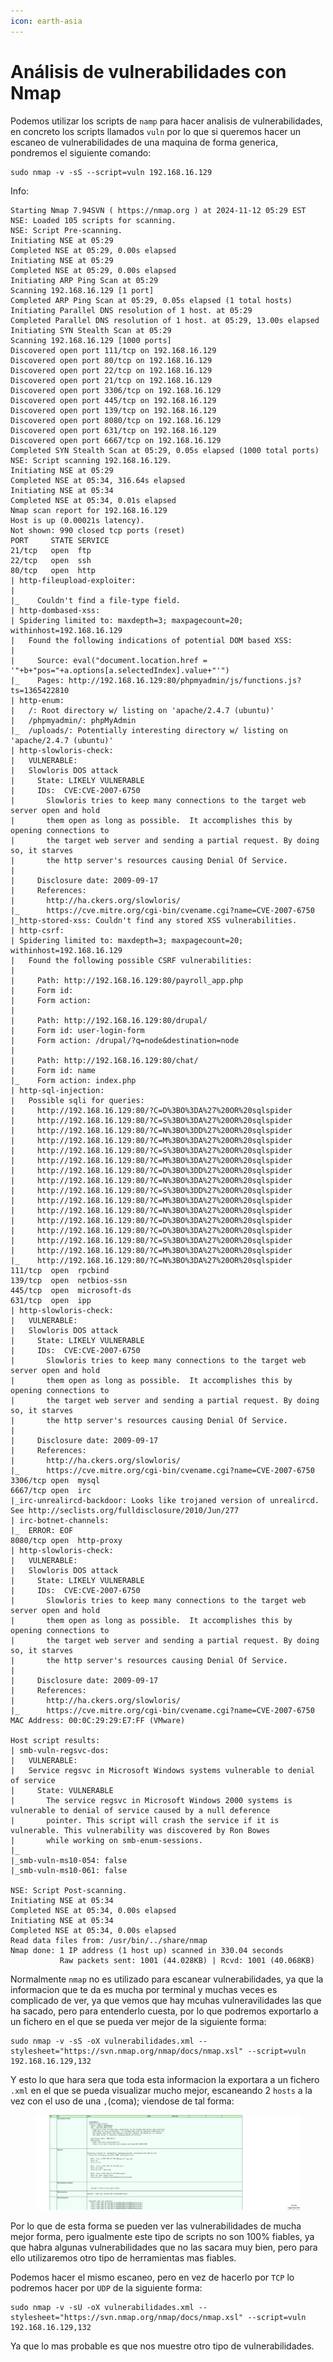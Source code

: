```yaml
---
icon: earth-asia
---
```


# Análisis de vulnerabilidades con Nmap

Podemos utilizar los scripts de `namp` para hacer analisis de vulnerabilidades, en concreto los scripts llamados `vuln` por lo que si queremos hacer un escaneo de vulnerabilidades de una maquina de forma generica, pondremos el siguiente comando:

```shell
sudo nmap -v -sS --script=vuln 192.168.16.129
```

Info:

```
Starting Nmap 7.94SVN ( https://nmap.org ) at 2024-11-12 05:29 EST
NSE: Loaded 105 scripts for scanning.
NSE: Script Pre-scanning.
Initiating NSE at 05:29
Completed NSE at 05:29, 0.00s elapsed
Initiating NSE at 05:29
Completed NSE at 05:29, 0.00s elapsed
Initiating ARP Ping Scan at 05:29
Scanning 192.168.16.129 [1 port]
Completed ARP Ping Scan at 05:29, 0.05s elapsed (1 total hosts)
Initiating Parallel DNS resolution of 1 host. at 05:29
Completed Parallel DNS resolution of 1 host. at 05:29, 13.00s elapsed
Initiating SYN Stealth Scan at 05:29
Scanning 192.168.16.129 [1000 ports]
Discovered open port 111/tcp on 192.168.16.129
Discovered open port 80/tcp on 192.168.16.129
Discovered open port 22/tcp on 192.168.16.129
Discovered open port 21/tcp on 192.168.16.129
Discovered open port 3306/tcp on 192.168.16.129
Discovered open port 445/tcp on 192.168.16.129
Discovered open port 139/tcp on 192.168.16.129
Discovered open port 8080/tcp on 192.168.16.129
Discovered open port 631/tcp on 192.168.16.129
Discovered open port 6667/tcp on 192.168.16.129
Completed SYN Stealth Scan at 05:29, 0.05s elapsed (1000 total ports)
NSE: Script scanning 192.168.16.129.
Initiating NSE at 05:29
Completed NSE at 05:34, 316.64s elapsed
Initiating NSE at 05:34
Completed NSE at 05:34, 0.01s elapsed
Nmap scan report for 192.168.16.129
Host is up (0.00021s latency).
Not shown: 990 closed tcp ports (reset)
PORT     STATE SERVICE
21/tcp   open  ftp
22/tcp   open  ssh
80/tcp   open  http
| http-fileupload-exploiter: 
|   
|_    Couldn't find a file-type field.
| http-dombased-xss: 
| Spidering limited to: maxdepth=3; maxpagecount=20; withinhost=192.168.16.129
|   Found the following indications of potential DOM based XSS: 
|     
|     Source: eval("document.location.href = '"+b+"pos="+a.options[a.selectedIndex].value+"'")
|_    Pages: http://192.168.16.129:80/phpmyadmin/js/functions.js?ts=1365422810
| http-enum: 
|   /: Root directory w/ listing on 'apache/2.4.7 (ubuntu)'
|   /phpmyadmin/: phpMyAdmin
|_  /uploads/: Potentially interesting directory w/ listing on 'apache/2.4.7 (ubuntu)'
| http-slowloris-check: 
|   VULNERABLE:
|   Slowloris DOS attack
|     State: LIKELY VULNERABLE
|     IDs:  CVE:CVE-2007-6750
|       Slowloris tries to keep many connections to the target web server open and hold
|       them open as long as possible.  It accomplishes this by opening connections to
|       the target web server and sending a partial request. By doing so, it starves
|       the http server's resources causing Denial Of Service.
|       
|     Disclosure date: 2009-09-17
|     References:
|       http://ha.ckers.org/slowloris/
|_      https://cve.mitre.org/cgi-bin/cvename.cgi?name=CVE-2007-6750
|_http-stored-xss: Couldn't find any stored XSS vulnerabilities.
| http-csrf: 
| Spidering limited to: maxdepth=3; maxpagecount=20; withinhost=192.168.16.129
|   Found the following possible CSRF vulnerabilities: 
|     
|     Path: http://192.168.16.129:80/payroll_app.php
|     Form id: 
|     Form action: 
|     
|     Path: http://192.168.16.129:80/drupal/
|     Form id: user-login-form
|     Form action: /drupal/?q=node&destination=node
|     
|     Path: http://192.168.16.129:80/chat/
|     Form id: name
|_    Form action: index.php
| http-sql-injection: 
|   Possible sqli for queries:
|     http://192.168.16.129:80/?C=D%3BO%3DA%27%20OR%20sqlspider
|     http://192.168.16.129:80/?C=S%3BO%3DA%27%20OR%20sqlspider
|     http://192.168.16.129:80/?C=N%3BO%3DD%27%20OR%20sqlspider
|     http://192.168.16.129:80/?C=M%3BO%3DA%27%20OR%20sqlspider
|     http://192.168.16.129:80/?C=S%3BO%3DA%27%20OR%20sqlspider
|     http://192.168.16.129:80/?C=M%3BO%3DA%27%20OR%20sqlspider
|     http://192.168.16.129:80/?C=D%3BO%3DD%27%20OR%20sqlspider
|     http://192.168.16.129:80/?C=N%3BO%3DA%27%20OR%20sqlspider
|     http://192.168.16.129:80/?C=S%3BO%3DD%27%20OR%20sqlspider
|     http://192.168.16.129:80/?C=M%3BO%3DA%27%20OR%20sqlspider
|     http://192.168.16.129:80/?C=N%3BO%3DA%27%20OR%20sqlspider
|     http://192.168.16.129:80/?C=D%3BO%3DA%27%20OR%20sqlspider
|     http://192.168.16.129:80/?C=D%3BO%3DA%27%20OR%20sqlspider
|     http://192.168.16.129:80/?C=S%3BO%3DA%27%20OR%20sqlspider
|     http://192.168.16.129:80/?C=M%3BO%3DA%27%20OR%20sqlspider
|_    http://192.168.16.129:80/?C=N%3BO%3DA%27%20OR%20sqlspider
111/tcp  open  rpcbind
139/tcp  open  netbios-ssn
445/tcp  open  microsoft-ds
631/tcp  open  ipp
| http-slowloris-check: 
|   VULNERABLE:
|   Slowloris DOS attack
|     State: LIKELY VULNERABLE
|     IDs:  CVE:CVE-2007-6750
|       Slowloris tries to keep many connections to the target web server open and hold
|       them open as long as possible.  It accomplishes this by opening connections to
|       the target web server and sending a partial request. By doing so, it starves
|       the http server's resources causing Denial Of Service.
|       
|     Disclosure date: 2009-09-17
|     References:
|       http://ha.ckers.org/slowloris/
|_      https://cve.mitre.org/cgi-bin/cvename.cgi?name=CVE-2007-6750
3306/tcp open  mysql
6667/tcp open  irc
|_irc-unrealircd-backdoor: Looks like trojaned version of unrealircd. See http://seclists.org/fulldisclosure/2010/Jun/277
| irc-botnet-channels: 
|_  ERROR: EOF
8080/tcp open  http-proxy
| http-slowloris-check: 
|   VULNERABLE:
|   Slowloris DOS attack
|     State: LIKELY VULNERABLE
|     IDs:  CVE:CVE-2007-6750
|       Slowloris tries to keep many connections to the target web server open and hold
|       them open as long as possible.  It accomplishes this by opening connections to
|       the target web server and sending a partial request. By doing so, it starves
|       the http server's resources causing Denial Of Service.
|       
|     Disclosure date: 2009-09-17
|     References:
|       http://ha.ckers.org/slowloris/
|_      https://cve.mitre.org/cgi-bin/cvename.cgi?name=CVE-2007-6750
MAC Address: 00:0C:29:29:E7:FF (VMware)

Host script results:
| smb-vuln-regsvc-dos: 
|   VULNERABLE:
|   Service regsvc in Microsoft Windows systems vulnerable to denial of service
|     State: VULNERABLE
|       The service regsvc in Microsoft Windows 2000 systems is vulnerable to denial of service caused by a null deference
|       pointer. This script will crash the service if it is vulnerable. This vulnerability was discovered by Ron Bowes
|       while working on smb-enum-sessions.
|_          
|_smb-vuln-ms10-054: false
|_smb-vuln-ms10-061: false

NSE: Script Post-scanning.
Initiating NSE at 05:34
Completed NSE at 05:34, 0.00s elapsed
Initiating NSE at 05:34
Completed NSE at 05:34, 0.00s elapsed
Read data files from: /usr/bin/../share/nmap
Nmap done: 1 IP address (1 host up) scanned in 330.04 seconds
           Raw packets sent: 1001 (44.028KB) | Rcvd: 1001 (40.068KB)
```

Normalmente `nmap` no es utilizado para escanear vulnerabilidades, ya que la informacion que te da es mucha por terminal y muchas veces es complicado de ver, ya que vemos que hay mcuhas vulneravilidades las que ha sacado, pero para entenderlo cuesta, por lo que podremos exportarlo a un fichero en el que se pueda ver mejor de la siguiente forma:

```shell
sudo nmap -v -sS -oX vulnerabilidades.xml --stylesheet="https://svn.nmap.org/nmap/docs/nmap.xsl" --script=vuln 192.168.16.129,132
```

Y esto lo que hara sera que toda esta informacion la exportara a un fichero `.xml` en el que se pueda visualizar mucho mejor, escaneando 2 `hosts` a la vez con el uso de una `,`(coma); viendose de tal forma:

<figure><img src="../../.gitbook/assets/image (31) (1).png" alt=""><figcaption></figcaption></figure>

Por lo que de esta forma se pueden ver las vulnerabilidades de mucha mejor forma, pero igualmente este tipo de scripts no son 100% fiables, ya que habra algunas vulnerabilidades que no las sacara muy bien, pero para ello utilizaremos otro tipo de herramientas mas fiables.

Podemos hacer el mismo escaneo, pero en vez de hacerlo por `TCP` lo podremos hacer por `UDP` de la siguiente forma:

```shell
sudo nmap -v -sU -oX vulnerabilidades.xml --stylesheet="https://svn.nmap.org/nmap/docs/nmap.xsl" --script=vuln 192.168.16.129,132
```

Ya que lo mas probable es que nos muestre otro tipo de vulnerabilidades.
